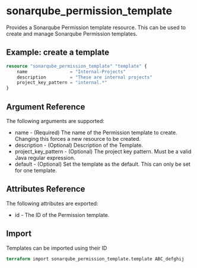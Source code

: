 # sonarqube_permission_template

Provides a Sonarqube Permission template resource. This can be used to create and manage Sonarqube Permission
templates.

## Example: create a template

```terraform
resource "sonarqube_permission_template" "template" {
    name                = "Internal-Projects"
    description         = "These are internal projects"
    project_key_pattern = "internal.*"
}
```

## Argument Reference

The following arguments are supported:

- name - (Required) The name of the Permission template to create. Changing this forces a new resource to be created.
- description - (Optional) Description of the Template.
- project_key_pattern - (Optional) The project key pattern. Must be a valid Java regular expression.
- default - (Optional) Set the template as the default. This can only be set for one template.

## Attributes Reference

The following attributes are exported:

- id - The ID of the Permission template.

## Import

Templates can be imported using their ID

```terraform
terraform import sonarqube_permission_template.template ABC_defghij
```
